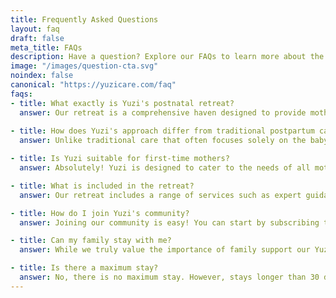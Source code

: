 ```yaml
---
title: Frequently Asked Questions
layout: faq
draft: false
meta_title: FAQs
description: Have a question? Explore our FAQs to learn more about the postnatal care and services we provide at Yuzi. Didn't see your question listed? Contact our team of experts and get an answer today!
image: "/images/question-cta.svg"
noindex: false
canonical: "https://yuzicare.com/faq"
faqs:
- title: What exactly is Yuzi's postnatal retreat?
  answer: Our retreat is a comprehensive haven designed to provide mothers with expert postpartum care, healing, and empowerment. It combines modern luxury with the ancient wisdom of "Yuezi," offering a supportive environment for both physical recovery and emotional well-being.
  
- title: How does Yuzi's approach differ from traditional postpartum care?
  answer: Unlike traditional care that often focuses solely on the baby, we prioritize mothers' well-being by providing a holistic support system encompassing physical recovery, mental health, and a strong sense of community.

- title: Is Yuzi suitable for first-time mothers?
  answer: Absolutely! Yuzi is designed to cater to the needs of all mothers, whether it's your first or subsequent pregnancy. Our expert guidance and supportive community ensure a fulfilling and empowering experience for every new mother.

- title: What is included in the retreat?
  answer: Our retreat includes a range of services such as expert guidance on newborn care, postnatal yoga, and lactation consultations, all tailored to meet the unique needs of new mothers during their postpartum journey.

- title: How do I join Yuzi's community?
  answer: Joining our community is easy! You can start by subscribing to our updates and joining our waitlist. This will provide you with early access to our transformative retreats and a supportive network of mothers just like you.

- title: Can my family stay with me?
  answer: While we truly value the importance of family support our Yuzi retreat is primarily designed as a dedicated space for new mothers and their babies to bond and focus on postpartum recovery. Visiting hours are between 5:00pm and 8:00pm, allowing families to share in this special time while also respecting the need for mothers to have uninterrupted rest, healing, and quality time with their infants during the day. This approach ensures an environment that prioritizes the well-being of both mothers and babies, fostering a nurturing and transformative experience for everyone involved.

- title: Is there a maximum stay?
  answer: No, there is no maximum stay. However, stays longer than 30 days will need to be discussed in advance with our care team. 
---
```

